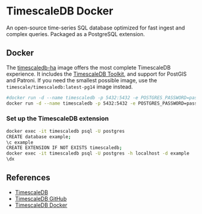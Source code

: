 # TimescaleDB Docker

An open-source time-series SQL database optimized for fast ingest and complex queries. Packaged as a PostgreSQL extension.

## Docker
The [timescaledb-ha](https://hub.docker.com/r/timescale/timescaledb-ha) image offers the most complete TimescaleDB experience. It includes the [TimescaleDB Toolkit](https://github.com/timescale/timescaledb-toolkit), and support for PostGIS and Patroni. If you need the smallest possible image, use the `timescale/timescaledb:latest-pg14` image instead.
```sh
#docker run -d --name timescaledb -p 5432:5432 -e POSTGRES_PASSWORD=password timescale/timescaledb-ha:pg14-latest
docker run -d --name timescaledb -p 5432:5432 -e POSTGRES_PASSWORD=password timescale/timescaledb:latest-pg14
```

### Set up the TimescaleDB extension
```sh
docker exec -it timescaledb psql -U postgres
CREATE database example;
\c example
CREATE EXTENSION IF NOT EXISTS timescaledb;
docker exec -it timescaledb psql -U postgres -h localhost -d example
\dx
```

## References
- [TimescaleDB](https://www.timescale.com/)
- [TimescaleDB GitHub](https://github.com/timescale/timescaledb)
- [TimescaleDB Docker](https://docs.timescale.com/self-hosted/latest/install/installation-docker/)